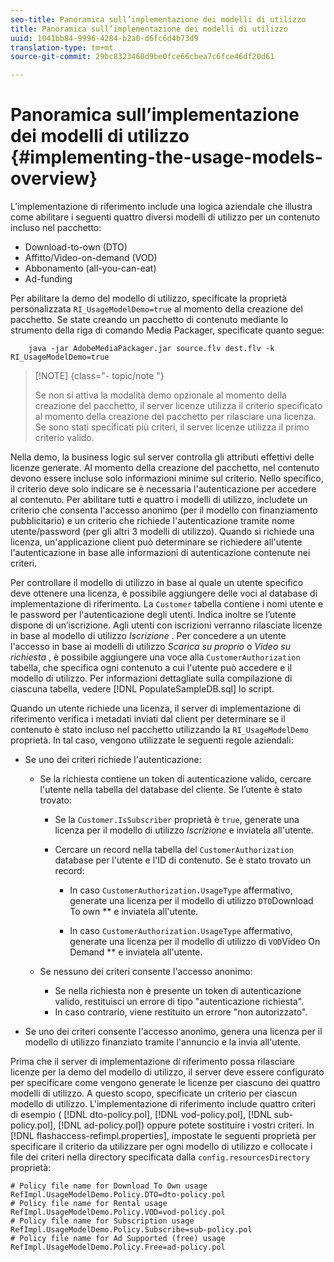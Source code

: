 ```yaml
---
seo-title: Panoramica sull’implementazione dei modelli di utilizzo
title: Panoramica sull’implementazione dei modelli di utilizzo
uuid: 1041bb84-9996-4284-b2a0-d6fc6d4b73d9
translation-type: tm+mt
source-git-commit: 29bc8323460d9be0fce66cbea7c6fce46df20d61

---
```



# Panoramica sull’implementazione dei modelli di utilizzo {#implementing-the-usage-models-overview}

L’implementazione di riferimento include una logica aziendale che illustra come abilitare i seguenti quattro diversi modelli di utilizzo per un contenuto incluso nel pacchetto:

* Download-to-own (DTO)
* Affitto/Video-on-demand (VOD)
* Abbonamento (all-you-can-eat)
* Ad-funding

Per abilitare la demo del modello di utilizzo, specificate la proprietà personalizzata `RI_UsageModelDemo=true` al momento della creazione del pacchetto. Se state creando un pacchetto di contenuto mediante lo strumento della riga di comando Media Packager, specificate quanto segue:

```
    java -jar AdobeMediaPackager.jar source.flv dest.flv -k RI_UsageModelDemo=true
```

>[!NOTE] {class=&quot;- topic/note &quot;}
>
>Se non si attiva la modalità demo opzionale al momento della creazione del pacchetto, il server licenze utilizza il criterio specificato al momento della creazione del pacchetto per rilasciare una licenza. Se sono stati specificati più criteri, il server licenze utilizza il primo criterio valido.

Nella demo, la business logic sul server controlla gli attributi effettivi delle licenze generate. Al momento della creazione del pacchetto, nel contenuto devono essere incluse solo informazioni minime sul criterio. Nello specifico, il criterio deve solo indicare se è necessaria l&#39;autenticazione per accedere al contenuto. Per abilitare tutti e quattro i modelli di utilizzo, includete un criterio che consenta l&#39;accesso anonimo (per il modello con finanziamento pubblicitario) e un criterio che richiede l&#39;autenticazione tramite nome utente/password (per gli altri 3 modelli di utilizzo). Quando si richiede una licenza, un&#39;applicazione client può determinare se richiedere all&#39;utente l&#39;autenticazione in base alle informazioni di autenticazione contenute nei criteri.

Per controllare il modello di utilizzo in base al quale un utente specifico deve ottenere una licenza, è possibile aggiungere delle voci al database di implementazione di riferimento. La `Customer` tabella contiene i nomi utente e le password per l&#39;autenticazione degli utenti. Indica inoltre se l’utente dispone di un’iscrizione. Agli utenti con iscrizioni verranno rilasciate licenze in base al modello di utilizzo *Iscrizione* . Per concedere a un utente l&#39;accesso in base ai modelli di utilizzo *Scarica su proprio* o *Video su richiesta* , è possibile aggiungere una voce alla `CustomerAuthorization` tabella, che specifica ogni contenuto a cui l&#39;utente può accedere e il modello di utilizzo. Per informazioni dettagliate sulla compilazione di ciascuna tabella, vedere [!DNL PopulateSampleDB.sql] lo script.

Quando un utente richiede una licenza, il server di implementazione di riferimento verifica i metadati inviati dal client per determinare se il contenuto è stato incluso nel pacchetto utilizzando la `RI_UsageModelDemo` proprietà. In tal caso, vengono utilizzate le seguenti regole aziendali:

* Se uno dei criteri richiede l&#39;autenticazione:

   * Se la richiesta contiene un token di autenticazione valido, cercare l&#39;utente nella tabella del database del cliente. Se l’utente è stato trovato:

      * Se la `Customer.IsSubscriber` proprietà è `true`, generate una licenza per il modello di utilizzo *Iscrizione* e inviatela all&#39;utente.

      * Cercare un record nella tabella del `CustomerAuthorization` database per l&#39;utente e l&#39;ID di contenuto. Se è stato trovato un record:

         * In caso `CustomerAuthorization.UsageType` affermativo, generate una licenza per il modello di utilizzo `DTO`Download To own ** e inviatela all&#39;utente.

         * In caso `CustomerAuthorization.UsageType` affermativo, generate una licenza per il modello di utilizzo di `VOD`Video On Demand ** e inviatela all&#39;utente.
   * Se nessuno dei criteri consente l&#39;accesso anonimo:

      * Se nella richiesta non è presente un token di autenticazione valido, restituisci un errore di tipo &quot;autenticazione richiesta&quot;.
      * In caso contrario, viene restituito un errore &quot;non autorizzato&quot;.


* Se uno dei criteri consente l&#39;accesso anonimo, genera una licenza per il modello di utilizzo finanziato tramite l&#39;annuncio e la invia all&#39;utente.

Prima che il server di implementazione di riferimento possa rilasciare licenze per la demo del modello di utilizzo, il server deve essere configurato per specificare come vengono generate le licenze per ciascuno dei quattro modelli di utilizzo. A questo scopo, specificate un criterio per ciascun modello di utilizzo. L&#39;implementazione di riferimento include quattro criteri di esempio ( [!DNL dto-policy.pol], [!DNL vod-policy.pol], [!DNL sub-policy.pol], [!DNL ad-policy.pol]) oppure potete sostituire i vostri criteri. In [!DNL flashaccess-refimpl.properties], impostate le seguenti proprietà per specificare il criterio da utilizzare per ogni modello di utilizzo e collocate i file dei criteri nella directory specificata dalla `config.resourcesDirectory` proprietà:

```
# Policy file name for Download To Own usage  
RefImpl.UsageModelDemo.Policy.DTO=dto-policy.pol  
# Policy file name for Rental usage  
RefImpl.UsageModelDemo.Policy.VOD=vod-policy.pol  
# Policy file name for Subscription usage  
RefImpl.UsageModelDemo.Policy.Subscribe=sub-policy.pol  
# Policy file name for Ad Supported (free) usage  
RefImpl.UsageModelDemo.Policy.Free=ad-policy.pol
```

